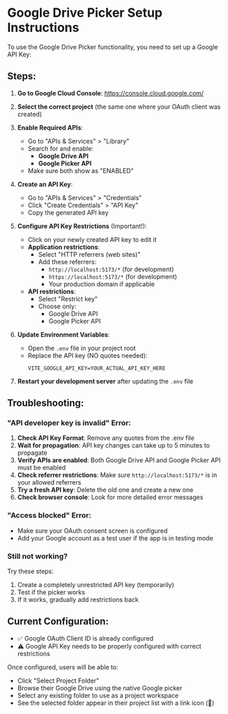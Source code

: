 # Google Drive Picker Setup Instructions

To use the Google Drive Picker functionality, you need to set up a Google API Key:

## Steps:

1. **Go to Google Cloud Console**: https://console.cloud.google.com/

2. **Select the correct project** (the same one where your OAuth client was created)

3. **Enable Required APIs**:
   - Go to "APIs & Services" > "Library"
   - Search for and enable:
     - **Google Drive API**
     - **Google Picker API**
   - Make sure both show as "ENABLED"

4. **Create an API Key**:
   - Go to "APIs & Services" > "Credentials"
   - Click "Create Credentials" > "API Key"
   - Copy the generated API key

5. **Configure API Key Restrictions** (Important!):
   - Click on your newly created API key to edit it
   - **Application restrictions**:
     - Select "HTTP referrers (web sites)"
     - Add these referrers:
       - `http://localhost:5173/*` (for development)
       - `https://localhost:5173/*` (for development)
       - Your production domain if applicable
   - **API restrictions**:
     - Select "Restrict key"
     - Choose only:
       - Google Drive API
       - Google Picker API

6. **Update Environment Variables**:
   - Open the `.env` file in your project root
   - Replace the API key (NO quotes needed):
     ```
     VITE_GOOGLE_API_KEY=YOUR_ACTUAL_API_KEY_HERE
     ```

7. **Restart your development server** after updating the `.env` file

## Troubleshooting:

### "API developer key is invalid" Error:

1. **Check API Key Format**: Remove any quotes from the .env file
2. **Wait for propagation**: API key changes can take up to 5 minutes to propagate
3. **Verify APIs are enabled**: Both Google Drive API and Google Picker API must be enabled
4. **Check referrer restrictions**: Make sure `http://localhost:5173/*` is in your allowed referrers
5. **Try a fresh API key**: Delete the old one and create a new one
6. **Check browser console**: Look for more detailed error messages

### "Access blocked" Error:
- Make sure your OAuth consent screen is configured
- Add your Google account as a test user if the app is in testing mode

### Still not working?
Try these steps:
1. Create a completely unrestricted API key (temporarily)
2. Test if the picker works
3. If it works, gradually add restrictions back

## Current Configuration:
- ✅ Google OAuth Client ID is already configured  
- ⚠️ Google API Key needs to be properly configured with correct restrictions

Once configured, users will be able to:
- Click "Select Project Folder" 
- Browse their Google Drive using the native Google picker
- Select any existing folder to use as a project workspace
- See the selected folder appear in their project list with a link icon (🔗)
